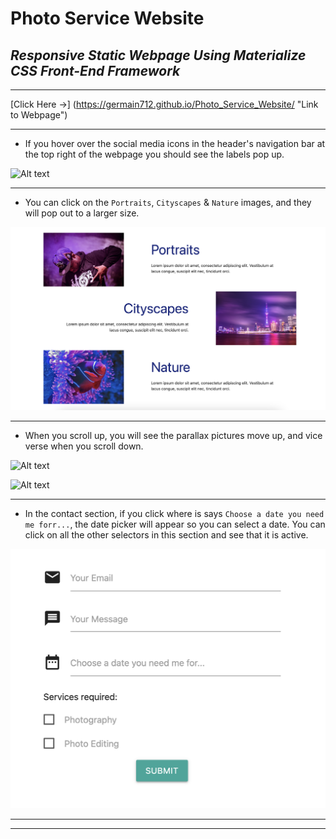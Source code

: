 # Photo Service Website

## _Responsive Static Webpage Using Materialize CSS Front-End Framework_

---

[Click Here →] (https://germain712.github.io/Photo_Service_Website/ "Link to Webpage")

---

- If you hover over the social media icons in the header's navigation bar at the top right of the webpage you should see the labels pop up.

![Alt text](images/PSWNavIcons.png)

---

- You can click on the `Portraits`, `Cityscapes` & `Nature` images, and they will pop out to a larger size.

![Alt text](images/PSWPopOutPhotos.png)

---

- When you scroll up, you will see the parallax pictures move up, and vice verse when you scroll down.

![Alt text](images/PSWParallaxStreet.png)

![Alt text](images/PSWParallaxStars.png)

---

- In the contact section, if you click where is says `Choose a date you need me forr...`, the date picker will appear so you can select a date. You can click on all the other selectors in this section and see that it is active.

![Alt text](images/PSWContactSection.png)

---

---
